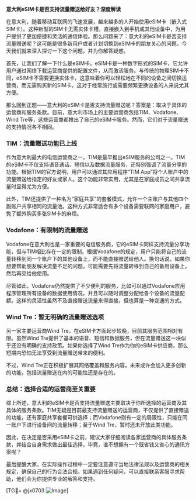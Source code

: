 **意大利eSIM卡是否支持流量赠送给好友？深度解读**

在意大利，随着移动互联网的飞速发展，越来越多的人开始使用eSIM卡（嵌入式SIM卡）。这种新型的SIM卡无需实体卡槽，直接嵌入到手机或其他设备中，为用户提供了更加便捷和灵活的通信体验。那么问题来了：意大利的eSIM卡是否支持流量赠送呢？这可能是很多新用户或者计划切换到eSIM卡的朋友关心的问题。今天我们就来深入探讨一下这个问题，并为你解答疑惑。

首先，让我们了解一下什么是eSIM卡。eSIM卡是一种数字形式的SIM卡，它允许用户通过网络下载运营商提供的配置文件，从而激活服务。与传统的物理SIM卡不同，eSIM卡不需要更换实体卡，这意味着你可以轻松地在不同的设备之间切换运营商，而无需购买新的SIM卡。这对于经常旅行或需要频繁更换设备的人来说尤其方便。

那么回到正题——意大利的eSIM卡是否支持流量赠送呢？答案是：取决于具体的运营商和服务条款。目前，意大利市场上的主要运营商包括TIM、Vodafone、Wind Tre等，这些运营商都推出了自己的eSIM卡服务。然而，它们对于流量赠送的支持情况各不相同。

### TIM：流量赠送功能已上线

作为意大利最大的电信运营商之一，TIM是最早推出eSIM服务的公司之一。TIM的eSIM卡不仅支持语音通话、短信以及数据流量服务，还特别强调了流量分享的功能。根据TIM的官方说明，用户可以通过其应用程序“TIM App”将个人账户中的流量赠送给指定的好友或家人。这个功能非常实用，尤其是在家庭成员之间共享流量时显得尤为方便。

此外，TIM还提供了一种名为“家庭共享”的套餐模式，允许一个主账户与其他四个副账户共享相同的流量池。这种方式非常适合有多个设备需要联网的家庭用户，避免了额外购买多张SIM卡的麻烦。

### Vodafone：有限制的流量赠送

Vodafone在意大利也是一家重要的电信服务商，它的eSIM卡同样支持流量分享功能，但与TIM相比存在一定的限制。根据Vodafone的规定，用户只能将自己的流量转移到同一个账户下的其他设备上，而不能直接赠送给他人。换句话说，如果你想要帮助朋友解决流量不足的问题，可能需要先将流量转移到自己的备用设备上，然后再交给他使用。

尽管如此，Vodafone仍然提供了不少便利的服务，比如可以通过Vodafone应用程序管理所有设备的数据使用情况，并且可以随时调整分配给各个设备的流量配额。这样的灵活性虽然不及直接赠送流量来得直接，但也算是一种变通的方式。

### Wind Tre：暂无明确的流量赠送选项

另一家主要运营商Wind Tre，在eSIM卡方面起步较晚，目前其服务范围相对有限。虽然Wind Tre提供了基本的语音、短信和数据服务，但在流量赠送这一块似乎还没有明确的支持政策。如果你选择了Wind Tre作为你的eSIM卡供应商，那么短期内恐怕无法享受到流量赠送带来的便利。

不过，Wind Tre正在积极扩展其网络覆盖和服务内容，未来或许会加入更多创新的功能，包括流量赠送在内的可能性还是存在的。

### 总结：选择合适的运营商至关重要

综上所述，意大利的eSIM卡是否支持流量赠送主要取决于你所选择的运营商及其具体的服务条款。TIM无疑是目前最支持流量赠送的运营商，不仅提供了直接赠送的功能，还有家庭共享套餐可供选择；而Vodafone则有一定的局限性，只能在同一账户下进行设备间的流量转移；至于Wind Tre，暂时还未开放此类功能。

因此，在决定是否采用eSIM卡之前，建议大家仔细阅读各家运营商的具体服务条款，并结合自身需求做出最佳选择。毕竟，谁不想拥有一个既省钱又省心的通讯方案呢？

最后提醒大家，在实际操作过程中一定要注意遵守当地法律法规以及运营商的相关规定，确保自己的行为合法合规。如果遇到任何疑问，可以直接联系客服寻求帮助，他们会为你提供专业的解答和支持。

[TG💪+ @jx0703 ![Image](https://github.com/user-attachments/assets/dbca1d08-cadb-493c-b0ec-ad6f7a83f270)]